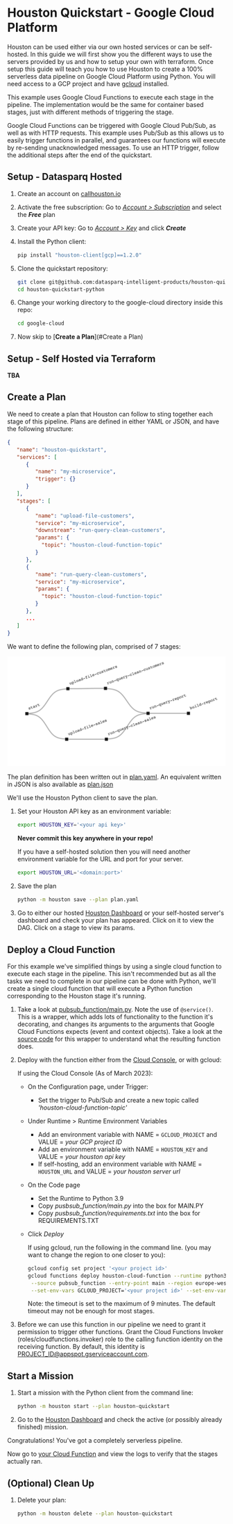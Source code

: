 
# Houston Quickstart - Google Cloud Platform
Houston can be used either via our own hosted services or can be self-hosted. In this guide we will first show you the 
different ways to use the servers provided by us and how to setup your own with terraform. Once setup this guide will 
teach you how to use Houston to create a 100% serverless data pipeline on Google Cloud Platform using Python. You will 
need access to a GCP project and have [gcloud](https://cloud.google.com/sdk/install) installed.

This example uses Google Cloud Functions to execute each stage in the pipeline. The implementation would be the same for 
container based stages, just with different methods of triggering the stage.

Google Cloud Functions can be triggered with Google Cloud Pub/Sub, as well as with HTTP requests. This example uses 
Pub/Sub as this allows us to easily trigger functions in parallel, and guarantees our functions will execute by 
re-sending unacknowledged messages. To use an HTTP trigger, follow the additional steps after the end of the quickstart.

## Setup - Datasparq Hosted

1. Create an account on [callhouston.io](http://callhouston.io)

2. Activate the free subscription: Go to [_Account > Subscription_](https://callhouston.io/account/subscription) and 
select the **_Free_** plan

3. Create your API key: Go to [_Account > Key_](https://callhouston.io/account/key) and click **_Create_** 

4. Install the Python client:
   ```bash
   pip install "houston-client[gcp]==1.2.0"
   ```

5. Clone the quickstart repository:
   ```bash
   git clone git@github.com:datasparq-intelligent-products/houston-quickstart-python.git
   cd houston-quickstart-python
   ```

6. Change your working directory to the google-cloud directory inside this repo:
   ```bash
   cd google-cloud
   ```
7. Now skip to [**Create a Plan**](#Create a Plan)

## Setup - Self Hosted via Terraform

**TBA**

## Create a Plan

We need to create a plan that Houston can follow to sting together each stage of this pipeline. Plans are defined in 
either YAML or JSON, and have the following structure:

```json
{
   "name": "houston-quickstart",
   "services": [
      {
         "name": "my-microservice",
         "trigger": {}
      }
   ],
   "stages": [
      {
         "name": "upload-file-customers",
         "service": "my-microservice",
         "downstream": "run-query-clean-customers",
         "params": {
           "topic": "houston-cloud-function-topic"
         }
      },
      {
         "name": "run-query-clean-customers",
         "service": "my-microservice",
         "params": {
           "topic": "houston-cloud-function-topic"
         }
      },
      ...
   ]
}
```

We want to define the following plan, comprised of 7 stages:

![](./plan.png)

The plan definition has been written out in [plan.yaml](plan.yaml). An equivalent written in JSON is also available as [plan.json](plan.json)

We'll use the Houston Python client to save the plan.

1. Set your Houston API key as an environment variable:  
   ```bash
   export HOUSTON_KEY='<your api key>'
   ```
   **Never commit this key anywhere in your repo!**
   
   If you have a self-hosted solution then you will need another environment variable for the URL and port for your 
server.
   ```bash
   export HOUSTON_URL='<domain:port>'
   ```

2. Save the plan
   ```bash
   python -m houston save --plan plan.yaml
   ```

3. Go to either our hosted [Houston Dashboard](https://callhouston.io/dashboard) or your self-hosted server's dashboard 
and check your plan has appeared. Click on it to view the DAG. Click on a stage to view its params. 

## Deploy a Cloud Function

For this example we've simplified things by using a single cloud function to execute each stage in the pipeline. This 
isn't recommended but as all the tasks we need to complete in our pipeline can be done with Python, we'll create a 
single cloud function that will execute a Python function corresponding to the Houston stage it's running.

1. Take a look at [pubsub_function/main.py](pubsub_function/main.py). Note the use of `@service()`. 
   This is a wrapper, which adds lots of functionality to the function it's decorating, and changes its arguments to the arguments that Google Cloud Functions expects (event and context objects).
   Take a look at the [source code](https://github.com/datasparq-intelligent-products/houston-python/blob/feature/cloud-function-wrapper/houston/gcp/cloud_function.py) for this wrapper to understand what the resulting function does.  

2. Deploy with the function either from the [Cloud Console](https://console.cloud.google.com/functions), or with gcloud:

   If using the Cloud Console (As of March 2023):
     - On the Configuration page, under Trigger:
       - Set the trigger to Pub/Sub and create a new topic called _'houston-cloud-function-topic'_
     - Under Runtime > Runtime Environment Variables
       - Add an environment variable with NAME = `GCLOUD_PROJECT` and VALUE = _your GCP project ID_
       - Add an environment variable with NAME = `HOUSTON_KEY` and VALUE = _your houston api key_
       - If self-hosting, add an environment variable with NAME = `HOUSTON_URL` and VALUE = _your houston server url_
     - On the Code page
       - Set the Runtime to Python 3.9
       - Copy _pusbsub_function/main.py_ into the box for MAIN.PY  
       - Copy _pusbsub_function/requirements.txt_ into the box for REQUIREMENTS.TXT
     - Click _Deploy_

        If using gcloud, run the following in the command line. (you may want to change the region to one closer to you):

        ```bash
        gcloud config set project '<your project id>'
        gcloud functions deploy houston-cloud-function --runtime python39 --trigger-topic houston-cloud-function-topic \
         --source pubsub_function --entry-point main --region europe-west2 --timeout 540 \
         --set-env-vars GCLOUD_PROJECT='<your project id>' --set-env-vars HOUSTON_KEY=$HOUSTON_KEY
        ```
        Note: the timeout is set to the maximum of 9 minutes. The default timeout may not be enough for most stages. 

3. Before we can use this function in our pipeline we need to grant it permission to trigger other functions. Grant the Cloud Functions Invoker (roles/cloudfunctions.invoker) role to the calling function identity on the receiving function. By default, this identity is PROJECT_ID@appspot.gserviceaccount.com.

## Start a Mission

1. Start a mission with the Python client from the command line: 
   ```bash
   python -m houston start --plan houston-quickstart
   ```

2. Go to the [Houston Dashboard](https://callhouston.io/dashboard) and check the active (or possibly already finished) 
mission.

Congratulations! You've got a completely serverless pipeline. 

Now go to [your Cloud Function](https://console.cloud.google.com/functions/list) and
view the logs to verify that the stages actually ran.

## (Optional) Clean Up

1. Delete your plan:
   ```bash
   python -m houston delete --plan houston-quickstart
   ```
